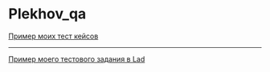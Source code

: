 # Plekhov_qa


[Пример моих тест кейсов](https://docs.google.com/spreadsheets/d/1MsrJ2AY1jV3GfrUAU3BC5rv-6wVhXqSNJ24aiiASlnE/edit#gid=306401338)


---


[Пример моего тестового задания в Lad](https://docs.google.com/spreadsheets/d/1T5jGZiPSUn6et-Di2T_SPzy0BfGA8S5dVHsnYxdKzwo/edit#gid=0)
